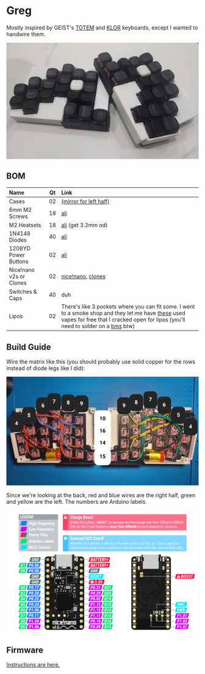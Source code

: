 # Greg
Mostly inspired by GEIST's [TOTEM](https://github.com/GEIGEIGEIST/TOTEM) and [KLOR](https://github.com/GEIGEIGEIST/KLOR/tree/main) keyboards, except I wanted to handwire them.

![showcase](./img/showcase.jpg)

## BOM
| Name | Qt | Link |
| :--- | :---: | :--- |
| Cases | 02 | [(mirror for left half)](/keebs/greg/case/) |
| 6mm M2 Screws | 18 | [ali](https://www.aliexpress.us/item/3256802343690897.html) |
| M2 Heatsets | 18 | [ali](https://www.aliexpress.us/item/3256803396040989.html) (get 3.2mm od) |
| 1N4148 Diodes | 40 | [ali](https://www.aliexpress.us/item/2255800939822415.html) |
| 1208YD Power Buttons | 02 | [ali](https://www.aliexpress.us/item/3256801267126259.html) |
| Nice!nano v2s or Clones | 02 | [nice!nano](https://nicekeyboards.com/nice-nano/#find-a-store), [clones](https://www.aliexpress.us/item/3256806085566324.html) |
| Switches & Caps| 40  | duh |
| Lipos | 02 | There's like 3 pockets where you can fit some. I went to a smoke shop and they let me have [these](https://www.lostmary.com/product/MT15000-TURBO.html) used vapes for free that I cracked open for lipos (you'll need to solder on a [bms](https://www.aliexpress.us/item/2251832487705010.html) btw)|

## Build Guide
Wire the matrix like this (you should probably use solid copper for the rows instead of diode legs like I did):

![wiring](./img/wiring.jpg)

Since we're looking at the back, red and blue wires are the right half, green and yellow are the left. The numbers are Arduino labels.

![pinout](./img/pinout.png)

## Firmware
[Instructions are here.](https://github.com/tangyboi3/zmk-keyboard-greg)
